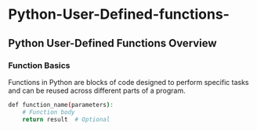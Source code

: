 # Python-User-Defined-functions-

## Python User-Defined Functions Overview
### Function Basics
Functions in Python are blocks of code designed to perform specific tasks and can be reused across different parts of a program.
```bash
def function_name(parameters):
    # Function body
    return result  # Optional

